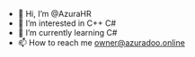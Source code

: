- 👋 Hi, I’m @AzuraHR
- 👀 I’m interested in C++ C#
- 🌱 I’m currently learning C#
- 📫 How to reach me owner@azuradoo.online 

<!---
AzuraHR/AzuraHR is a ✨ special ✨ repository because its `README.md` (this file) appears on your GitHub profile.
You can click the Preview link to take a look at your changes.
--->
